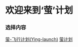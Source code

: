 # 欢迎来到‘萤’计划

### 选择内容
[萤-飞行计划(Ying-launch)](http://firefly.inumy.cn/launch/index)
[萤计划](http://firefly.inumy.cn/about/index)



